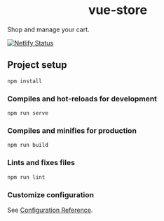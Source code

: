 <h1 align="center">vue-store</h1>
Shop and manage your cart.

[![Netlify Status](https://api.netlify.com/api/v1/badges/3930c89a-bb16-449c-8edf-ab1df9d4e902/deploy-status)](https://app.netlify.com/sites/shopping-store/deploys)

## Project setup
```
npm install
```

### Compiles and hot-reloads for development
```
npm run serve
```

### Compiles and minifies for production
```
npm run build
```

### Lints and fixes files
```
npm run lint
```

### Customize configuration
See [Configuration Reference](https://cli.vuejs.org/config/).
